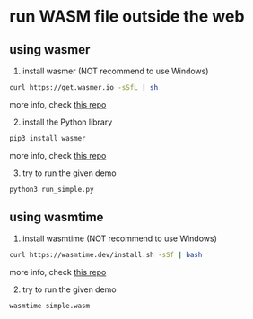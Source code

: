 # run WASM file outside the web

## using wasmer

1. install wasmer (NOT recommend to use Windows)
```bash
curl https://get.wasmer.io -sSfL | sh
```

more info, check [this repo](https://github.com/wasmerio/wasmer#introduction)

2. install the Python library
```bash
pip3 install wasmer
```

more info, check [this repo](https://github.com/wasmerio/python-ext-wasm#install)

3. try to run the given demo
```bash
python3 run_simple.py
```

## using wasmtime

1. install wasmtime (NOT recommend to use Windows)
```bash
curl https://wasmtime.dev/install.sh -sSf | bash
```

more info, check [this repo](https://github.com/bytecodealliance/wasmtime#wasmtime-a-webassembly-runtime)

2. try to run the given demo
```bash
wasmtime simple.wasm
```
